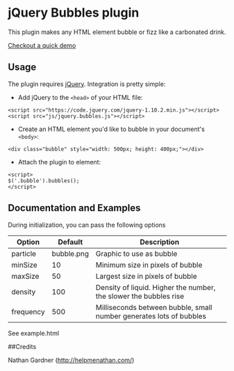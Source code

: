 # jQuery Bubbles plugin

This plugin makes any HTML element bubble or fizz like a carbonated drink.

[Checkout a quick demo](http://nathangardner.me/jQueryBubbles/example.html)

## Usage

The plugin requires [jQuery](http://jquery.com/). Integration is pretty simple:

* Add jQuery to the `<head>` of your HTML file:
```
<script src="https://code.jquery.com/jquery-1.10.2.min.js"></script>
<script src="js/jquery.bubbles.js"></script>
```

* Create an HTML element you'd like to bubble in your document's `<body>`:
```
<div class="bubble" style="width: 500px; height: 400px;"></div>
```

* Attach the plugin to element:
```
<script>
$('.bubble').bubbles();
</script>
```

## Documentation and Examples
During initialization, you can pass the following options

Option | Default | Description
--- | --- | ---
particle | bubble.png | Graphic to use as bubble
minSize | 10 | Minimum size in pixels of bubble
maxSize | 50 | Largest size in pixels of bubble
density | 100 | Density of liquid. Higher the number, the slower the bubbles rise
frequency | 500 | Milliseconds between bubble, small number generates lots of bubbles


See example.html

##Credits

Nathan Gardner (<http://helpmenathan.com/>)
